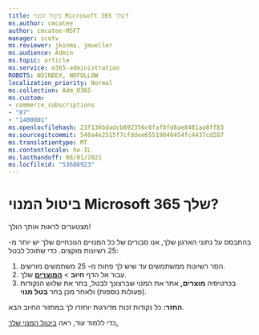 ```yaml
---
title: ביטול המנוי Microsoft 365 שלך?
ms.author: cmcatee
author: cmcatee-MSFT
manager: scotv
ms.reviewer: jkinma, jmueller
ms.audience: Admin
ms.topic: article
ms.service: o365-administration
ROBOTS: NOINDEX, NOFOLLOW
localization_priority: Normal
ms.collection: Adm_O365
ms.custom:
- commerce_subscriptions
- "87"
- "1400001"
ms.openlocfilehash: 23f136bdadcb892356c6faf8fd8ae8481aa8ff83
ms.sourcegitcommit: 540a4e2515f7cfddee65519046454fc4437cd287
ms.translationtype: MT
ms.contentlocale: he-IL
ms.lasthandoff: 08/01/2021
ms.locfileid: "53686923"
---
```

# <a name="canceling-your-microsoft-365-subscription"></a>ביטול המנוי Microsoft 365 שלך?

מצטערים לראות אותך הולך!
  
בהתבסס על נתוני הארגון שלך, אנו סבורים של כל המנויים הנוכחיים שלך יש יותר מ- 25 רשיונות מוקצים. כדי שתוכל לבטל:

1. הסר רשיונות ממשתמשים עד שיש לך פחות מ- 25 משתמשים מורשים.
2. עבור אל הדף **חיוב** \> **[המוצרים](https://go.microsoft.com/fwlink/p/?linkid=842054)** שלך.
3. בכרטיסיה **מוצרים,** אתר את המנוי שברצונך לבטל, בחר את שלוש הנקודות (פעולות נוספות) ולאחר מכן בחר **בטל מנוי**.

**החזר:** כל נקודות זכות מדורגות יוחזרו לך במחזור החיוב הבא.

כדי ללמוד עוד, ראה [ביטול המנוי שלך.](/microsoft-365/commerce/subscriptions/cancel-your-subscription)